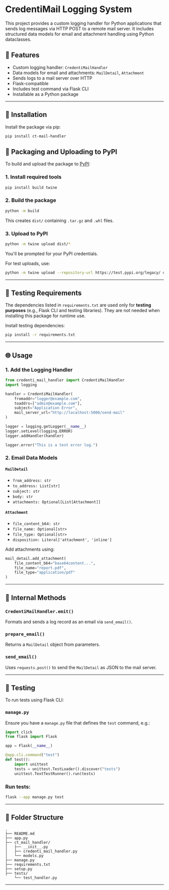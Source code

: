 # CredentiMail Logging System

This project provides a custom logging handler for Python applications that sends log messages via HTTP POST to a remote mail server. It includes structured data models for email and attachment handling using Python dataclasses.

## 📆 Features

* Custom logging handler: `CredentiMailHandler`
* Data models for email and attachments: `MailDetail`, `Attachment`
* Sends logs to a mail server over HTTP
* Flask-compatible
* Includes test command via Flask CLI
* Installable as a Python package

---

## 🚀 Installation

Install the package via pip:

```bash
pip install ct-mail-handler
```


## 📅 Packaging and Uploading to PyPI

To build and upload the package to [PyPI](https://pypi.org/):

### 1. Install required tools

```bash
pip install build twine
```

### 2. Build the package

```bash
python -m build
```

This creates `dist/` containing `.tar.gz` and `.whl` files.

### 3. Upload to PyPI

```bash
python -m twine upload dist/*
```

You'll be prompted for your PyPI credentials.

For test uploads, use:

```bash
python -m twine upload --repository-url https://test.pypi.org/legacy/ dist/*
```

---


## 🚧 Testing Requirements

The dependencies listed in `requirements.txt` are used only for **testing purposes** (e.g., Flask CLI and testing libraries). They are not needed when installing this package for runtime use.

Install testing dependencies:

```bash
pip install -r requirements.txt
```

---

## 🌐 Usage

### 1. Add the Logging Handler

```python
from credenti_mail_handler import CredentiMailHandler
import logging

handler = CredentiMailHandler(
    fromaddr="logger@example.com",
    toaddrs=["admin@example.com"],
    subject="Application Error",
    mail_server_url="http://localhost:5000/send-mail"
)

logger = logging.getLogger(__name__)
logger.setLevel(logging.ERROR)
logger.addHandler(handler)

logger.error("This is a test error log.")
```

### 2. Email Data Models

#### `MailDetail`

* `from_address: str`
* `to_address: List[str]`
* `subject: str`
* `body: str`
* `attachments: Optional[List[Attachment]]`

#### `Attachment`

* `file_content_b64: str`
* `file_name: Optional[str>`
* `file_type: Optional[str>`
* `disposition: Literal['attachment', 'inline']`

Add attachments using:

```python
mail_detail.add_attachment(
    file_content_b64="base64content...",
    file_name="report.pdf",
    file_type="application/pdf"
)
```

---

## 🔧 Internal Methods

### `CredentiMailHandler.emit()`

Formats and sends a log record as an email via `send_email()`.

### `prepare_email()`

Returns a `MailDetail` object from parameters.

### `send_email()`

Uses `requests.post()` to send the `MailDetail` as JSON to the mail server.

---

## 🔮 Testing

To run tests using Flask CLI:

### `manage.py`

Ensure you have a `manage.py` file that defines the `test` command, e.g.:

```python
import click
from flask import Flask

app = Flask(__name__)

@app.cli.command("test")
def test():
    import unittest
    tests = unittest.TestLoader().discover("tests")
    unittest.TextTestRunner().run(tests)
```

### Run tests:

```bash
flask --app manage.py test
```

---

## 📅 Folder Structure

```
.
├── README.md
├── app.py
├── ct_mail_handler/
│   ├── __init__.py
│   ├── credenti_mail_handler.py
│   └── models.py
├── manage.py
├── requirements.txt
├── setup.py
├── tests/
    └── test_handler.py
```

---